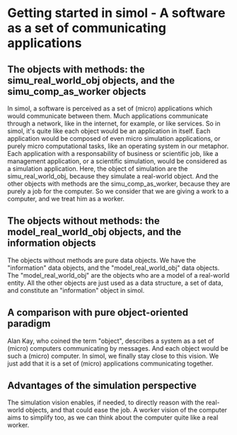 # Getting started in simol - A software as a set of communicating applications

## The objects with methods: the simu_real_world_obj objects, and the simu_comp_as_worker objects

In simol, a software is perceived as a set of (micro) applications which would communicate between them. Much applications communicate through a network, like in the internet, for example, or like services. So in simol, it's quite like each object would be an application in itself. Each application would be composed of even micro simulation applications, or purely micro computational tasks, like an operating system in our metaphor. Each application with a responsability of business or scientific job, like a management application, or a scientific simulation, would be considered as a simulation application. Here, the object of simulation are the simu_real_world_obj, because they simulate a real-world object. And the other objects with methods are the simu_comp_as_worker, because they are purely a job for the computer. So we consider that we are giving a work to a computer, and we treat him as a worker.

## The objects without methods: the model_real_world_obj objects, and the information objects

The objects without methods are pure data objects. We have the "information" data objects, and the "model_real_world_obj" data objects. The "model_real_world_obj" are the objects who are a model of a real-world entity. All the other objects are just used as a data structure, a set of data, and constitute an "information" object in simol.

## A comparison with pure object-oriented paradigm
Alan Kay, who coined the term "object", describes a system as a set of (micro) computers communicating by messages. And each object would be such a (micro) computer. In simol, we finally stay close to this vision. We just add that it is a set of (micro) applications communicating together.

## Advantages of the simulation perspective
The simulation vision enables, if needed, to directly reason with the real-world objects, and that could ease the job. A worker vision of the computer aims to simplify too, as we can think about the computer quite like a real worker.